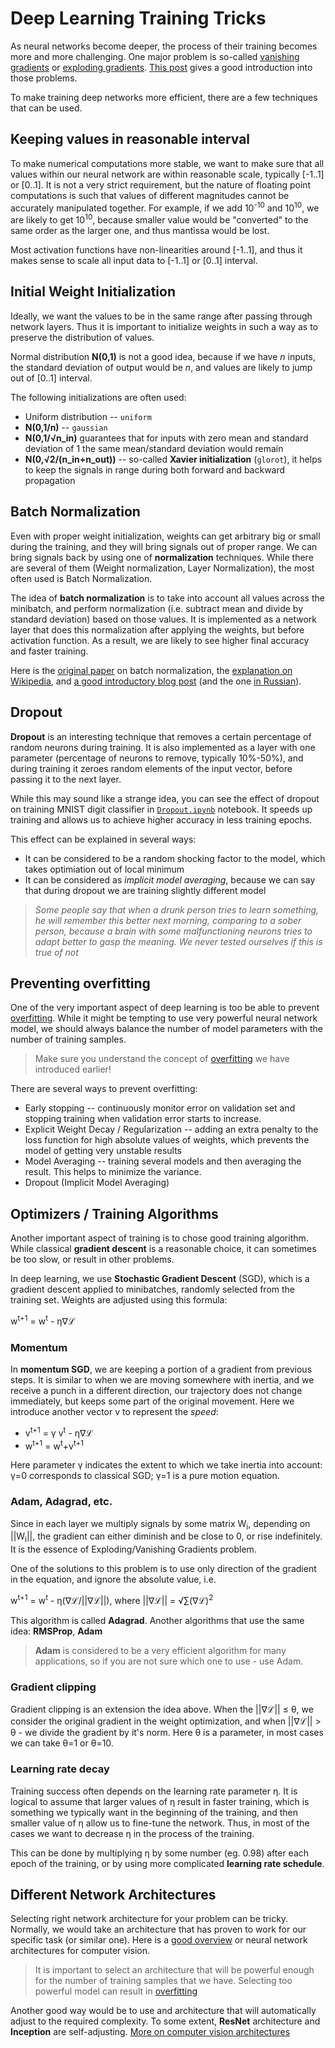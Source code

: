 # Deep Learning Training Tricks

As neural networks become deeper, the process of their training becomes more and more challenging. One major problem is so-called [vanishing gradients](https://en.wikipedia.org/wiki/Vanishing_gradient_problem) or [exploding gradients](https://deepai.org/machine-learning-glossary-and-terms/exploding-gradient-problem#:~:text=Exploding%20gradients%20are%20a%20problem,updates%20are%20small%20and%20controlled.). [This post](https://towardsdatascience.com/the-vanishing-exploding-gradient-problem-in-deep-neural-networks-191358470c11) gives a good introduction into those problems.

To make training deep networks more efficient, there are a few techniques that can be used.

## Keeping values in reasonable interval

To make numerical computations more stable, we want to make sure that all values within our neural network are within reasonable scale, typically [-1..1] or [0..1]. It is not a very strict requirement, but the nature of floating point computations is such that values of different magnitudes cannot be accurately manipulated together. For example, if we add 10<sup>-10</sup> and 10<sup>10</sup>, we are likely to get 10<sup>10</sup>, because smaller value would be "converted" to the same order as the larger one, and thus mantissa would be lost.

Most activation functions have non-linearities around [-1..1], and thus it makes sense to scale all input data to [-1..1] or [0..1] interval.

## Initial Weight Initialization

Ideally, we want the values to be in the same range after passing through network layers. Thus it is important to initialize weights in such a way as to preserve the distribution of values.

Normal distribution **N(0,1)** is not a good idea, because if we have *n* inputs, the standard deviation of output would be *n*, and values are likely to jump out of [0..1] interval.

The following initializations are often used:

 * Uniform distribution -- `uniform`
 * **N(0,1/n)** -- `gaussian`
 * **N(0,1/&radic;n_in)** guarantees that for inputs with zero mean and standard deviation of 1 the same mean/standard deviation would remain
 * **N(0,&radic;2/(n_in+n_out))** -- so-called **Xavier initialization** (`glorot`), it helps to keep the signals in range during both forward and backward propagation

## Batch Normalization

Even with proper weight initialization, weights can get arbitrary big or small during the training, and they will bring signals out of proper range. We can bring signals back by using one of **normalization** techniques. While there are several of them (Weight normalization, Layer Normalization), the most often used is Batch Normalization.

The idea of **batch normalization** is to take into account all values across the minibatch, and perform normalization (i.e. subtract mean and divide by standard deviation) based on those values. It is implemented as a network layer that does this normalization after applying the weights, but before activation function. As a result, we are likely to see higher final accuracy and faster training.

Here is the [original paper](https://arxiv.org/pdf/1502.03167.pdf) on batch normalization, the [explanation on Wikipedia](https://en.wikipedia.org/wiki/Batch_normalization), and [a good introductory blog post](https://towardsdatascience.com/batch-normalization-in-3-levels-of-understanding-14c2da90a338) (and the one [in Russian](https://habrahabr.ru/post/309302/)).

## Dropout

**Dropout** is an interesting technique that removes a certain percentage of random neurons during training. It is also implemented as a layer with one parameter (percentage of neurons to remove, typically 10%-50%), and during training it zeroes random elements of the input vector, before passing it to the next layer.

While this may sound like a strange idea, you can see the effect of dropout on training MNIST digit classifier in [`Dropout.ipynb`](Dropout.ipynb) notebook. It speeds up training and allows us to achieve higher accuracy in less training epochs.

This effect can be explained in several ways:
 * It can be considered to be a random shocking factor to the model, which takes optimiation out of local minimum
 * It can be considered as *implicit model averaging*, because we can say that during dropout we are training slightly different model 

> *Some people say that when a drunk person tries to learn something, he will remember this better next morning, comparing to a sober person, because a brain with some malfunctioning neurons tries to adapt better to gasp the meaning. We never tested ourselves if this is true of not*

## Preventing overfitting

One of the very important aspect of deep learning is too be able to prevent [overfitting](../../3-NeuralNetworks/05-Frameworks/Overfitting.md). While it might be tempting to use very powerful neural network model, we should always balance the number of model parameters with the number of training samples.

> Make sure you understand the concept of [overfitting](../../3-NeuralNetworks/05-Frameworks/Overfitting.md) we have introduced earlier!

There are several ways to prevent overfitting:

 * Early stopping -- continuously monitor error on validation set and stopping training when validation error starts to increase.
 * Explicit Weight Decay / Regularization -- adding an extra penalty to the loss function for high absolute values of weights, which prevents the model of getting very unstable results 
 * Model Averaging -- training several models and then averaging the result. This helps to minimize the variance.
 * Dropout (Implicit Model Averaging)

## Optimizers / Training Algorithms

Another important aspect of training is to chose good training algorithm. While classical **gradient descent** is a reasonable choice, it can sometimes be too slow, or result in other problems.

In deep learning, we use **Stochastic Gradient Descent** (SGD), which is a gradient descent applied to minibatches, randomly selected from the training set. Weights are adjusted using this formula:

w<sup>t+1</sup> = w<sup>t</sup> - &eta;&nabla;&lagran;

### Momentum

In **momentum SGD**, we are keeping a portion of a gradient from previous steps. It is similar to when we are moving somewhere with inertia, and we receive a punch in a different direction, our trajectory does not change immediately, but keeps some part of the original movement. Here we introduce another vector v to represent the *speed*:

* v<sup>t+1</sup> = &gamma; v<sup>t</sup> - &eta;&nabla;&lagran;
* w<sup>t+1</sup> = w<sup>t</sup>+v<sup>t+1</sup>

Here parameter &gamma; indicates the extent to which we take inertia into account: &gamma;=0 corresponds to classical SGD; &gamma;=1 is a pure motion equation.

### Adam, Adagrad, etc.

Since in each layer we multiply signals by some matrix W<sub>i</sub>, depending on ||W<sub>i</sub>||, the gradient can either diminish and be close to 0, or rise indefinitely. It is the essence of Exploding/Vanishing Gradients problem.

One of the solutions to this problem is to use only direction of the gradient in the equation, and ignore the absolute value, i.e.

w<sup>t+1</sup> = w<sup>t</sup> - &eta;(&nabla;&lagran;/||&nabla;&lagran;||), where ||&nabla;&lagran;|| = &radic;&sum;(&nabla;&lagran;)<sup>2</sup>

This algorithm is called **Adagrad**. Another algorithms that use the same idea: **RMSProp**, **Adam**

> **Adam** is considered to be a very efficient algorithm for many applications, so if you are not sure which one to use - use Adam. 

### Gradient clipping

Gradient clipping is an extension the idea above. When the ||&nabla;&lagran;|| &le; &theta;, we consider the original gradient in the weight optimization, and when ||&nabla;&lagran;|| > &theta; - we divide the gradient by it's norm. Here &theta; is a parameter, in most cases we can take &theta;=1 or &theta;=10.

### Learning rate decay

Training success often depends on the learning rate parameter &eta;. It is logical to assume that larger values of &eta; result in faster training, which is something we typically want in the beginning of the training, and then smaller value of &eta; allow us to fine-tune the network. Thus, in most of the cases we want to decrease &eta; in the process of the training.

This can be done by multiplying &eta; by some number (eg. 0.98) after each epoch of the training, or by using more complicated **learning rate schedule**. 


## Different Network Architectures

Selecting right network architecture for your problem can be tricky. Normally, we would take an architecture that has proven to work for our specific task (or similar one). Here is a [good overview](https://www.topbots.com/a-brief-history-of-neural-network-architectures/) or neural network architectures for computer vision. 

> It is important to select an architecture that will be powerful enough for the number of training samples that we have. Selecting too powerful model can result in [overfitting](../../3-NeuralNetworks/05-Frameworks/Overfitting.md)

Another good way would be to use and architecture that will automatically adjust to the required complexity. To some extent, **ResNet** architecture and **Inception** are self-adjusting. [More on computer vision architectures](../07-ConvNets/CNN_Architectures.md)
